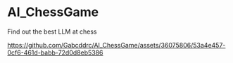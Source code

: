 # AI_ChessGame
Find out the best LLM at chess


https://github.com/Gabcddrc/AI_ChessGame/assets/36075806/53a4e457-0cf6-461d-babb-72d0d8eb5386

